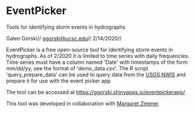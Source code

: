 # EventPicker
 Tools for identifying storm events in hydrographs
 
Galen Gorski//
ggorski@ucsc.edu//
2/14/2020//
 
EventPicker is a free open-source tool for identifying storm events in hydrographs. As of 2/2020 it is limited to time series with daily frequencies. Time series must have a column named 'Date' with timestamps of the form mm/dd/yy, see the format of 'demo_data.csv'. The R script 'query_prepare_data' can be used to query data from the [USGS NWIS](https://waterdata.usgs.gov/nwis) and prepare it for use with the event picker app

The tool can be accessed at https://ggorski.shinyapps.io/eventpickerapp/

This tool was developed in collaboration with [Margaret Zimmer](http://mzimmer.weebly.com/)
